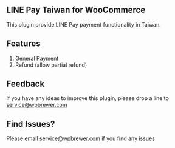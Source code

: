## LINE Pay Taiwan for WooCommerce
This plugin provide LINE Pay payment functionality in Taiwan.

## Features
1. General Payment
2. Refund (allow partial refund)

## Feedback
If you have any ideas to improve this plugin, please drop a line to service@wpbrewer.com

## Find Issues?
Please email service@wpbrewer.com if you find any issues
